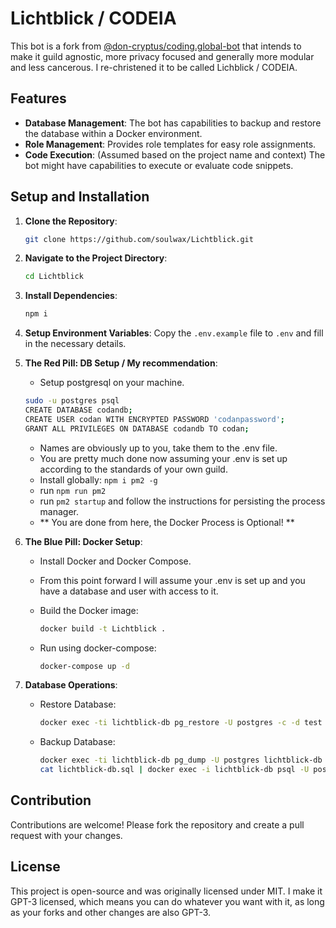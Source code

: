 # Lichtblick / CODEIA

This bot is a fork from [@don-cryptus/coding.global-bot](https://github.com/don-cryptus/coding.global-bot) that intends to make it guild agnostic, more privacy focused and generally more modular and less cancerous.
I re-christened it to be called Lichblick / CODEIA.


## Features

- **Database Management**: The bot has capabilities to backup and restore the database within a Docker environment.
- **Role Management**: Provides role templates for easy role assignments.
- **Code Execution**: (Assumed based on the project name and context) The bot might have capabilities to execute or evaluate code snippets.

## Setup and Installation

1. **Clone the Repository**:

   ```bash
   git clone https://github.com/soulwax/Lichtblick.git
   ```

2. **Navigate to the Project Directory**:

   ```bash
   cd Lichtblick
   ```

3. **Install Dependencies**:

   ```bash
   npm i
   ```

4. **Setup Environment Variables**: Copy the `.env.example` file to `.env` and fill in the necessary details.

5. **The Red Pill: DB Setup / My recommendation**:
   - Setup postgresql on your machine.
   ```bash
   sudo -u postgres psql
   CREATE DATABASE codandb;
   CREATE USER codan WITH ENCRYPTED PASSWORD 'codanpassword';
   GRANT ALL PRIVILEGES ON DATABASE codandb TO codan;
   ```
   - Names are obviously up to you, take them to the .env file.
   - You are pretty much done now assuming your .env is set up according to the standards of your own guild.
   - Install globally: `npm i pm2 -g`
   - run `npm run pm2`
   - run `pm2 startup` and follow the instructions for persisting the process manager.
   - ** You are done from here, the Docker Process is Optional! **

6. **The Blue Pill: Docker Setup**:
   - Install Docker and Docker Compose.
   - From this point forward I will assume your .env is set up and you have a database and user with access to it.
   - Build the Docker image:

     ```bash
     docker build -t Lichtblick .
     ```

   - Run using docker-compose:

     ```bash
     docker-compose up -d
     ```

8. **Database Operations**:
   - Restore Database:

     ```bash
     docker exec -ti lichtblick-db pg_restore -U postgres -c -d test /backups/daily/lichtblick-db-latest.sql.gz
     ```

   - Backup Database:

     ```bash
     docker exec -ti lichtblick-db pg_dump -U postgres lichtblick-db > lichtblick-db.sql
     cat lichtblick-db.sql | docker exec -i lichtblick-db psql -U postgres -d lichtblick-db
     ```

## Contribution

Contributions are welcome! Please fork the repository and create a pull request with your changes.

## License

This project is open-source and was originally licensed under MIT. I make it GPT-3 licensed, which means you can do whatever you want with it, as long as your forks and other changes are also GPT-3.
